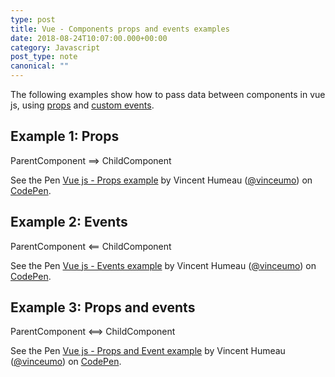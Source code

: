 ```yaml
---
type: post
title: Vue - Components props and events examples
date: 2018-08-24T10:07:00.000+00:00
category: Javascript
post_type: note
canonical: ""
---
```


The following examples show how to pass data between components in vue js, using [props](https://vuejs.org/v2/guide/components-props.html) and [custom events](https://vuejs.org/v2/guide/components-custom-events.html).

## Example 1: Props

ParentComponent ==> ChildComponent

<p data-height="500" data-theme-id="dark" data-slug-hash="xawzRq" data-default-tab="js,result" data-user="vinceumo" data-pen-title="Vue js - Props example" class="codepen">See the Pen <a href="https://codepen.io/vinceumo/pen/xawzRq/">Vue js - Props example</a> by Vincent Humeau (<a href="https://codepen.io/vinceumo">@vinceumo</a>) on <a href="https://codepen.io">CodePen</a>.</p>
<script async src="https://static.codepen.io/assets/embed/ei.js"></script>

## Example 2: Events

ParentComponent <== ChildComponent

<p data-height="500" data-theme-id="dark" data-slug-hash="pOjZNe" data-default-tab="js,result" data-user="vinceumo" data-pen-title="Vue js - Events example" class="codepen">See the Pen <a href="https://codepen.io/vinceumo/pen/pOjZNe/">Vue js - Events example</a> by Vincent Humeau (<a href="https://codepen.io/vinceumo">@vinceumo</a>) on <a href="https://codepen.io">CodePen</a>.</p>
<script async src="https://static.codepen.io/assets/embed/ei.js"></script>

## Example 3: Props and events

ParentComponent <==> ChildComponent

<p data-height="500" data-theme-id="dark" data-slug-hash="LJVoaJ" data-default-tab="js,result" data-user="vinceumo" data-pen-title="Vue js - Props and Event example" class="codepen">See the Pen <a href="https://codepen.io/vinceumo/pen/LJVoaJ/">Vue js - Props and Event example</a> by Vincent Humeau (<a href="https://codepen.io/vinceumo">@vinceumo</a>) on <a href="https://codepen.io">CodePen</a>.</p>
<script async src="https://static.codepen.io/assets/embed/ei.js"></script>
